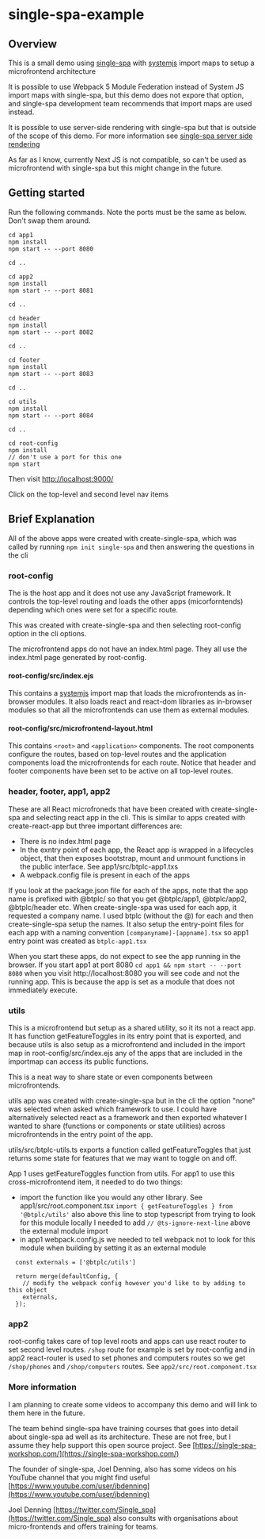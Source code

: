 # single-spa-example

## Overview

This is a small demo using [single-spa](https://single-spa.js.org) with [systemjs](https://github.com/systemjs/systemjs) import maps to setup a microfrontend architecture

It is possible to use Webpack 5 Module Federation instead of System JS import maps with single-spa, but this demo does not expore that option, and single-spa development team recommends that import maps are used instead.

It is possible to use server-side rendering with single-spa but that is outside of the scope of this demo. For more information see [single-spa server side rendering](https://single-spa.js.org/docs/ssr-overview)

As far as I know, currently Next JS is not compatible, so can't be used as microfrontend with single-spa but this might change in the future.


## Getting started

Run the following commands. Note the ports must be the same as below. Don't swap them around.

```
cd app1
npm install
npm start -- --port 8080

cd ..

cd app2
npm install
npm start -- --port 8081

cd ..

cd header
npm install
npm start -- --port 8082

cd ..

cd footer
npm install
npm start -- --port 8083

cd ..

cd utils
npm install
npm start -- --port 8084

cd ..

cd root-config
npm install
// don't use a port for this one
npm start
```

Then visit [http://localhost:9000/](http://localhost:9000/)

Click on the top-level and second level nav items

## Brief Explanation

All of the above apps were created with create-single-spa, which was called by running ```npm init single-spa``` and then answering the questions in the cli

### root-config

The is the host app and it does not use any JavaScript framework. It controls the top-level routing and loads the other apps (micorforntends) depending which ones were set for a specific route.

This was created with create-single-spa and then selecting root-config option in the cli options.

The microfrontend apps do not have an index.html page. They all use the index.html page generated by root-config.

#### root-config/src/index.ejs

This contains a [systemjs](https://github.com/systemjs/systemjs) import map that loads the microfrontends as in-browser modules. It also loads react and react-dom libraries as in-browser modules so that all the microfrontends can use them as external modules.

#### root-config/src/microfrontend-layout.html

This contains ```<root>``` and ```<application>``` components. The root components configure the routes, based on top-level routes and the application components load the microfrontends for each route. Notice that header and footer components have been set to be active on all top-level routes.

### header, footer, app1, app2

These are all React microfroneds that have been created with create-single-spa and selecting react app in the cli. This is similar to apps created with create-react-app but three important differences are:

- There is no index.html page
- In the exntry point of each app, the React app is wrapped in a lifecycles object, that then exposes bootstrap, mount and unmount functions in the public interface. See app1/src/btplc-app1.txs
- A webpack.config file is present in each of the apps

If you look at the package.json file for each of the apps, note that the app name is prefixed with @btplc/ so that you get @btplc/app1, @btplc/app2, @btplc/header etc. When create-single-spa was used for each app, it requested a company name. I used btplc (without the @) for each and then create-single-spa setup the names. It also setup the entry-point files for each app with a naming convention ```[companyname]-[appname].tsx``` so app1 entry point was created as ```btplc-app1.tsx```

When you start these apps, do not expect to see the app running in the browser. If you start app1 at port 8080 ```cd app1 && npm start -- --port 8080``` when you visit http://localhost:8080 you will see code and not the running app. This is because the app is set as a module that does not immediately execute.

### utils

This is a microfrontend but setup as a shared utility, so it its not a react app. It has function getFeatureToggles in its entry point that is exported, and because utils is also setup as a microfrontend and included in the import map in root-config/src/index.ejs any of the apps that are included in the importmap can access its public functions.

This is a neat way to share state or even components between microfrontends.

utils app was created with create-single-spa but in the cli the option "none" was selected when asked which framework to use. I could have alternatively selected react as a framework and then exported whatever I wanted to share (functions or components or state utilities) across microfrontends in the entry point of the app. 

utils/src/btplc-utils.ts exports a function called getFeatureToggles that just returns some state for features that we may want to toggle on and off.

App 1 uses getFeatureToggles function from utils. For app1 to use this cross-microfrontend item, it needed to do two things:

- import the function like you would any other library. See app1/src/root.component.tsx ```import { getFeatureToggles } from '@btplc/utils'``` also above this line to stop typescript from trying to look for this module locally I needed to add ```// @ts-ignore-next-line``` above the external module import
- in app1 webpack.config.js we needed to tell webpack not to look for this module when building by setting it as an external module 

```
  const externals = ['@btplc/utils']
  
  return merge(defaultConfig, {
    // modify the webpack config however you'd like to by adding to this object
    externals,
  });
```

### app2

root-config takes care of top level roots and apps can use react router to set second level routes. ```/shop``` route for example is set by root-config and in app2 react-router is used to set phones and computers routes so we get ```/shop/phones``` and ```/shop/computers``` routes. See ```app2/src/root.component.tsx```


### More information

I am planning to create some videos to accompany this demo and will link to them here in the future.

The team behind single-spa have training courses that goes into detail about single-spa ad well as its architecture. These are not free, but I assume they help support this open source project. See [https://single-spa-workshop.com/](https://single-spa-workshop.com/)

The founder of single-spa, Joel Denning, also has some videos on his YouTube channel that you might find useful [https://www.youtube.com/user/jbdenning](https://www.youtube.com/user/jbdenning)

Joel Denning [https://twitter.com/Single_spa](https://twitter.com/Single_spa) also consults with organisations about micro-frontends and offers training for teams.
